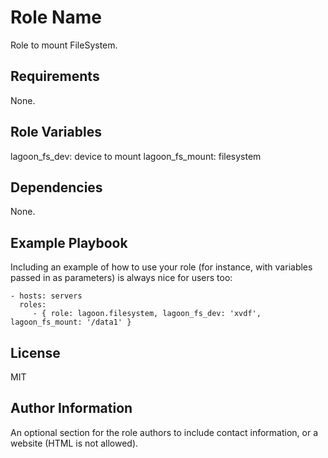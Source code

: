 Role Name
=========

Role to mount FileSystem.

Requirements
------------

None.

Role Variables
--------------

lagoon\_fs\_dev: device to mount
lagoon\_fs\_mount: filesystem 

Dependencies
------------

None.

Example Playbook
----------------

Including an example of how to use your role (for instance, with variables passed in as parameters) is always nice for users too:

    - hosts: servers
      roles:
         - { role: lagoon.filesystem, lagoon_fs_dev: 'xvdf', lagoon_fs_mount: '/data1' }

License
-------

MIT

Author Information
------------------

An optional section for the role authors to include contact information, or a website (HTML is not allowed).
